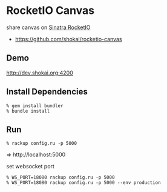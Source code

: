 RocketIO Canvas
===============
share canvas on [Sinatra RocketIO](https://github.com/shokai/sinatra-rocketio)

* https://github.com/shokai/rocketio-canvas


Demo
----
http://dev.shokai.org:4200


Install Dependencies
--------------------

    % gem install bundler
    % bundle install


Run
---

    % rackup config.ru -p 5000

=> http://localhost:5000


set websocket port

    % WS_PORT=18080 rackup config.ru -p 5000
    % WS_PORT=18080 rackup config.ru -p 5000 --env production
